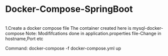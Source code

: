 # Docker-Compose-SpringBoot
<br>
1.Create a docker compose file 
The container created here is mysql-docker-compose
Note: Modififcations done in application.properties file-Change in hostname,Port etc

Command: docker-compose -f docker-compose.yml up
